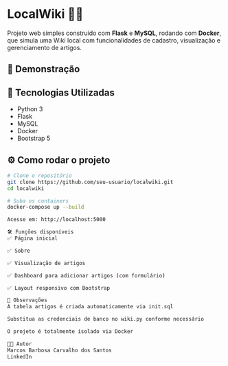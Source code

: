 # LocalWiki 📝🌐

Projeto web simples construído com **Flask** e **MySQL**, rodando com **Docker**, que simula uma Wiki local com funcionalidades de cadastro, visualização e gerenciamento de artigos.

## 📸 Demonstração



## 🚀 Tecnologias Utilizadas

- Python 3
- Flask
- MySQL
- Docker
- Bootstrap 5

## ⚙️ Como rodar o projeto

```bash
# Clone o repositório
git clone https://github.com/seu-usuario/localwiki.git
cd localwiki

# Suba os containers
docker-compose up --build

Acesse em: http://localhost:5000

🛠️ Funções disponíveis
✅ Página inicial

✅ Sobre

✅ Visualização de artigos

✅ Dashboard para adicionar artigos (com formulário)

✅ Layout responsivo com Bootstrap

📌 Observações
A tabela artigos é criada automaticamente via init.sql

Substitua as credenciais de banco no wiki.py conforme necessário

O projeto é totalmente isolado via Docker

🧑‍💻 Autor
Marcos Barbosa Carvalho dos Santos
LinkedIn